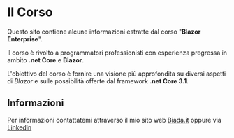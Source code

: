 # Il Corso

Questo sito contiene alcune informazioni estratte dal corso "__Blazor Enterprise__".

Il corso è rivolto a programmatori professionisti con esperienza pregressa in ambito __.net Core__ e __Blazor__.

L'obiettivo del corso è fornire una visione più approfondita su diversi aspetti di _Blazor_ e sulle possibilità offerte dal framework __.net Core 3.1__.

## Informazioni

Per informazioni contattatemi attraverso il mio sito web [Biada.it](https://biada.it) oppure via [Linkedin](https://www.linkedin.com/in/nicolabiada)

